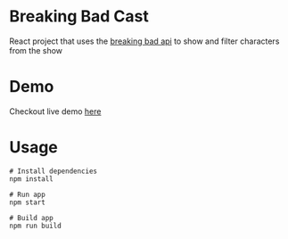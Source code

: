 # Breaking Bad Cast

React project that uses the [breaking bad api](https://breakingbadapi.com/documentation) to show and filter characters from the show

# Demo

Checkout live demo [here](https://react-demo-apps-d79a7.web.app) 

# Usage

```
# Install dependencies
npm install
```

```
# Run app
npm start
```

```
# Build app
npm run build
```
